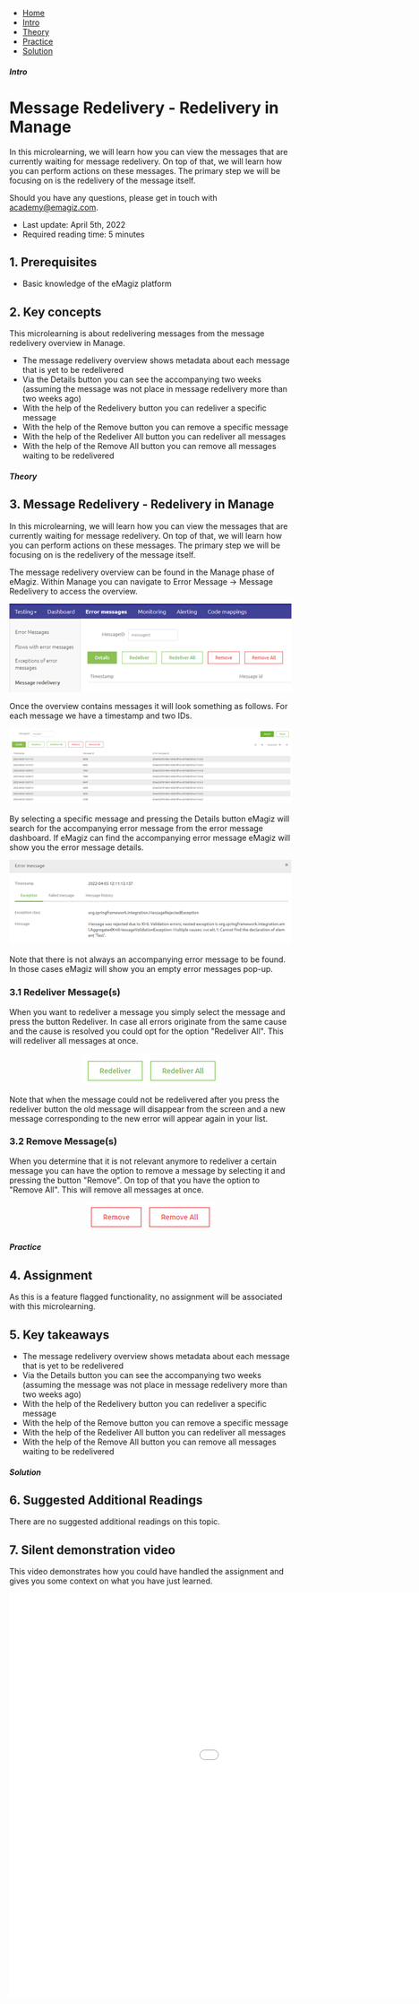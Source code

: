 <div class="ez-academy">
    <div class="ez-academy__body">
        <main class="micro-learning">
        <ul class="doc-nav">
            <li class="doc-nav__item"><a href="../../docs/microlearning/intermediate-message-redelivery-index" class="doc-nav__link">Home</a></li>
            <li class="doc-nav__item"><a href="#intro" class="doc-nav__link">Intro</a></li>
            <li class="doc-nav__item"><a href="#theory" class="doc-nav__link">Theory</a></li>
            <li class="doc-nav__item"><a href="#practice" class="doc-nav__link">Practice</a></li>
            <li class="doc-nav__item"><a href="#solution" class="doc-nav__link">Solution</a></li>
        </ul>

<div class="doc">

##### Intro

# Message Redelivery - Redelivery in Manage

In this microlearning, we will learn how you can view the messages that are currently waiting for message redelivery. On top of that, we will learn how you can perform actions on these messages. The primary step we will be focusing on is the redelivery of the message itself.

Should you have any questions, please get in touch with academy@emagiz.com.

- Last update: April 5th, 2022
- Required reading time: 5 minutes

## 1. Prerequisites
- Basic knowledge of the eMagiz platform

## 2. Key concepts
This microlearning is about redelivering messages from the message redelivery overview in Manage.

- The message redelivery overview shows metadata about each message that is yet to be redelivered
- Via the Details button you can see the accompanying two weeks (assuming the message was not place in message redelivery more than two weeks ago)
- With the help of the Redelivery button you can redeliver a specific message
- With the help of the Remove button you can remove a specific message
- With the help of the Redeliver All button you can redeliver all messages
- With the help of the Remove All button you can remove all messages waiting to be redelivered

##### Theory

## 3. Message Redelivery - Redelivery in Manage

In this microlearning, we will learn how you can view the messages that are currently waiting for message redelivery. On top of that, we will learn how you can perform actions on these messages. The primary step we will be focusing on is the redelivery of the message itself.

The message redelivery overview can be found in the Manage phase of eMagiz. Within Manage you can navigate to Error Message -> Message Redelivery to access the overview.

<p align="center"><img src="../../img/microlearning/intermediate-message-redelivery-redelivery-in-manage--message-redelivery-overview-empty.png"></p>

Once the overview contains messages it will look something as follows. For each message we have a timestamp and two IDs.

<p align="center"><img src="../../img/microlearning/intermediate-message-redelivery-redelivery-in-manage--message-redelivery-overview-filled-in.png"></p>

By selecting a specific message and pressing the Details button eMagiz will search for the accompanying error message from the error message dashboard. If eMagiz can find the accompanying error message eMagiz will show you the error message details.

<p align="center"><img src="../../img/microlearning/intermediate-message-redelivery-redelivery-in-manage--error-message-details.png"></p>

Note that there is not always an accompanying error message to be found. In those cases eMagiz will show you an empty error messages pop-up.

### 3.1 Redeliver Message(s)

When you want to redeliver a message you simply select the message and press the button Redeliver. In case all errors originate from the same cause and the cause is resolved you could opt for the option "Redeliver All". This will redeliver all messages at once.

<p align="center"><img src="../../img/microlearning/intermediate-message-redelivery-redelivery-in-manage--redeliver-options.png"></p>

Note that when the message could not be redelivered after you press the redeliver button the old message will disappear from the screen and a new message corresponding to the new error will appear again in your list.

### 3.2 Remove Message(s)

When you determine that it is not relevant anymore to redeliver a certain message you can have the option to remove a message by selecting it and pressing the button "Remove". On top of that you have the option to "Remove All". This will remove all messages at once.

<p align="center"><img src="../../img/microlearning/intermediate-message-redelivery-redelivery-in-manage--remove-options.png"></p>

##### Practice

## 4. Assignment

As this is a feature flagged functionality, no assignment will be associated with this microlearning. 

## 5. Key takeaways

- The message redelivery overview shows metadata about each message that is yet to be redelivered
- Via the Details button you can see the accompanying two weeks (assuming the message was not place in message redelivery more than two weeks ago)
- With the help of the Redelivery button you can redeliver a specific message
- With the help of the Remove button you can remove a specific message
- With the help of the Redeliver All button you can redeliver all messages
- With the help of the Remove All button you can remove all messages waiting to be redelivered

##### Solution

## 6. Suggested Additional Readings

There are no suggested additional readings on this topic.

## 7. Silent demonstration video

This video demonstrates how you could have handled the assignment and gives you some context on what you have just learned.

<iframe width="1280" height="720" src="../../vid/microlearning/intermediate-message-redelivery-redelivery-in-manage.mp4" frameborder="0" allow="accelerometer; autoplay; clipboard-write; encrypted-media; gyroscope; picture-in-picture" allowfullscreen></iframe>

</div>
</main>
</div>
</div>